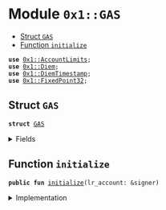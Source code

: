 
<a name="0x1_GAS"></a>

# Module `0x1::GAS`



-  [Struct `GAS`](#0x1_GAS_GAS)
-  [Function `initialize`](#0x1_GAS_initialize)


<pre><code><b>use</b> <a href="AccountLimits.md#0x1_AccountLimits">0x1::AccountLimits</a>;
<b>use</b> <a href="Diem.md#0x1_Diem">0x1::Diem</a>;
<b>use</b> <a href="DiemTimestamp.md#0x1_DiemTimestamp">0x1::DiemTimestamp</a>;
<b>use</b> <a href="../../../../../../move-stdlib/docs/FixedPoint32.md#0x1_FixedPoint32">0x1::FixedPoint32</a>;
</code></pre>



<a name="0x1_GAS_GAS"></a>

## Struct `GAS`



<pre><code><b>struct</b> <a href="GAS.md#0x1_GAS">GAS</a>
</code></pre>



<details>
<summary>Fields</summary>


<dl>
<dt>
<code>dummy_field: bool</code>
</dt>
<dd>

</dd>
</dl>


</details>

<a name="0x1_GAS_initialize"></a>

## Function `initialize`



<pre><code><b>public</b> <b>fun</b> <a href="GAS.md#0x1_GAS_initialize">initialize</a>(lr_account: &signer)
</code></pre>



<details>
<summary>Implementation</summary>


<pre><code><b>public</b> <b>fun</b> <a href="GAS.md#0x1_GAS_initialize">initialize</a>(
    lr_account: &signer,
    // tc_account: &signer,
) {
    <a href="DiemTimestamp.md#0x1_DiemTimestamp_assert_genesis">DiemTimestamp::assert_genesis</a>();
    <a href="Diem.md#0x1_Diem_register_SCS_currency">Diem::register_SCS_currency</a>&lt;<a href="GAS.md#0x1_GAS">GAS</a>&gt;(
        lr_account,
        <a href="../../../../../../move-stdlib/docs/FixedPoint32.md#0x1_FixedPoint32_create_from_rational">FixedPoint32::create_from_rational</a>(1, 1), // exchange rate <b>to</b> <a href="GAS.md#0x1_GAS">GAS</a>
        1000000, // scaling_factor = 10^6
        1000,     // fractional_part = 10^3
        b"<a href="GAS.md#0x1_GAS">GAS</a>"
    );
    <a href="AccountLimits.md#0x1_AccountLimits_publish_unrestricted_limits">AccountLimits::publish_unrestricted_limits</a>&lt;<a href="GAS.md#0x1_GAS">GAS</a>&gt;(lr_account);
}
</code></pre>



</details>


[//]: # ("File containing references which can be used from documentation")
[ACCESS_CONTROL]: https://github.com/diem/dip/blob/main/dips/dip-2.md
[ROLE]: https://github.com/diem/dip/blob/main/dips/dip-2.md#roles
[PERMISSION]: https://github.com/diem/dip/blob/main/dips/dip-2.md#permissions
